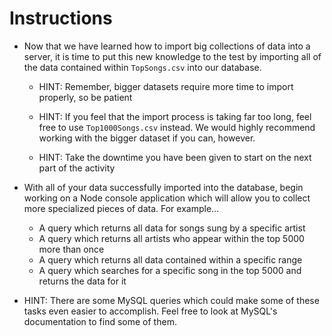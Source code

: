 # **Instructions**

* Now that we have learned how to import big collections of data into a server, it is time to put this new knowledge to the test by importing all of the data contained within `TopSongs.csv` into our database.

  * HINT: Remember, bigger datasets require more time to import properly, so be patient

  * HINT: If you feel that the import process is taking far too long, feel free to use `Top1000Songs.csv` instead. We would highly recommend working with the bigger dataset if you can, however.

  * HINT: Take the downtime you have been given to start on the next part of the activity

* With all of your data successfully imported into the database, begin working on a Node console application which will allow you to collect more specialized pieces of data. For example...

  * A query which returns all data for songs sung by a specific artist
  * A query which returns all artists who appear within the top 5000 more than once
  * A query which returns all data contained within a specific range
  * A query which searches for a specific song in the top 5000 and returns the data for it

* HINT: There are some MySQL queries which could make some of these tasks even easier to accomplish. Feel free to look at MySQL's documentation to find some of them.
